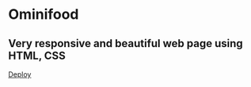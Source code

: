 # Ominifood
## Very responsive and beautiful web page using HTML, CSS 

[Deploy](https://kind-edison-b56cc9.netlify.app/)
